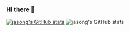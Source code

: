 ### Hi there 👋

[![jasong's GitHub stats](https://github-readme-stats.vercel.app/api?username=ft-jasong)](https://github.com/anuraghazra/github-readme-stats)
![jasong's GitHub stats](https://github-readme-stats.vercel.app/api?username=ft-jasong&show_icons=true&theme=radical)

<!--
**ft-jasong/ft-jasong** is a ✨ _special_ ✨ repository because its `README.md` (this file) appears on your GitHub profile.

Here are some ideas to get you started:

- 🔭 I’m currently working on ...
- 🌱 I’m currently learning ...
- 👯 I’m looking to collaborate on ...
- 🤔 I’m looking for help with ...
- 💬 Ask me about ...
- 📫 How to reach me: ...
- 😄 Pronouns: ...
- ⚡ Fun fact: ...
-->
